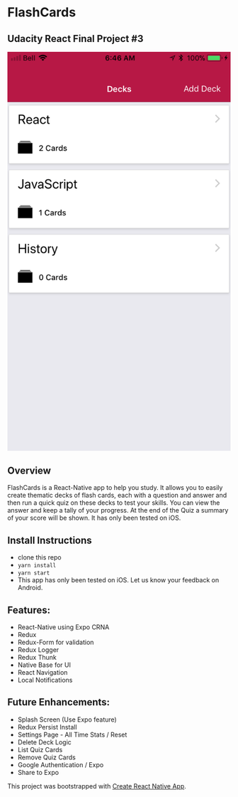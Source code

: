 # FlashCards
## Udacity React Final Project #3
![Home](images/img_1.png)

## Overview
FlashCards is a React-Native app to help you study. It allows you to easily create thematic decks of flash cards, each with a question and answer and then run a quick quiz on these decks to test your skills. You can view the answer and keep a tally of your progress. At the end of the Quiz a summary of your score will be shown. It has only been tested on iOS.

## Install Instructions
  - clone this repo
  - `yarn install`
  - `yarn start`
  - This app has only been tested on iOS. Let us know your feedback on Android.

## Features:
  - React-Native using Expo CRNA
  - Redux
  - Redux-Form for validation
  - Redux Logger
  - Redux Thunk
  - Native Base for UI
  - React Navigation
  - Local Notifications

## Future Enhancements:
- Splash Screen (Use Expo feature)
- Redux Persist Install
- Settings Page - All Time Stats / Reset
- Delete Deck Logic
- List Quiz Cards
- Remove Quiz Cards
- Google Authentication / Expo
- Share to Expo


This project was bootstrapped with [Create React Native App](https://github.com/react-community/create-react-native-app).
